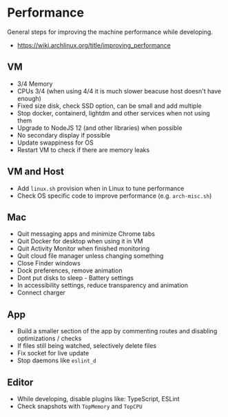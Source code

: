 # Performance

General steps for improving the machine performance while developing.

- https://wiki.archlinux.org/title/improving_performance

## VM

- 3/4 Memory
- CPUs 3/4 (when using 4/4 it is much slower beacuse host doesn't have enough)
- Fixed size disk, check SSD option, can be small and add multiple
- Stop docker, containerd, lightdm and other services when not using them
- Upgrade to NodeJS 12 (and other libraries) when possible
- No secondary display if possible
- Update swappiness for OS
- Restart VM to check if there are memory leaks

## VM and Host

- Add `linux.sh` provision when in Linux to tune performance
- Check OS specific code to improve performance (e.g. `arch-misc.sh`)

## Mac

- Quit messaging apps and minimize Chrome tabs
- Quit Docker for desktop when using it in VM
- Quit Activity Monitor when finished monitoring
- Quit cloud file manager unless changing something
- Close Finder windows
- Dock preferences, remove animation
- Dont put disks to sleep - Battery settings
- In accessibility settings, reduce transparency and animation
- Connect charger

## App

- Build a smaller section of the app by commenting routes and disabling optimizations / checks
- If files still being watched, selectively delete files
- Fix socket for live update
- Stop daemons like `eslint_d`

## Editor

- While developing, disable plugins like: TypeScript, ESLint
- Check snapshots with `TopMemory` and `TopCPU`
